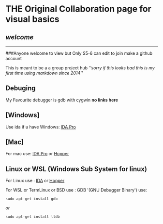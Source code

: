 # THE Original Collaboration page for visual basics
## _welcome_
____________________________________
###Anyone welcome to view but Only S5-6 can edit to join make a github account

This is meant to be a a group project hub '*'*sorry if this looks bad this is my first time using markdown since 2014'*'*

## Debuging
My Favourite debugger is gdb with cygwin **no links here**
## [Windows]
Use ida if u have Windows: [IDA Pro](https://out7.hex-rays.com/files/idafree70_windows.exe)
## [Mac]
For mac use: [IDA Pro](https://out7.hex-rays.com/files/idafree70_mac.zip) or [Hopper](https://www.hopperapp.com/HopperWeb/download_last.php)
## Linux or WSL (Windows Sub System for linux)
For Linux use  : [IDA](https://out7.hex-rays.com/files/idafree70_linux.run) or [Hopper](https://www.hopperapp.com/download.html?)

For WSL or TermLinux or BSD use : GDB '(GNU Debugger Binary') use:

`sudo apt-get install gdb`

*or* 

`sudo apt-get install lldb`

